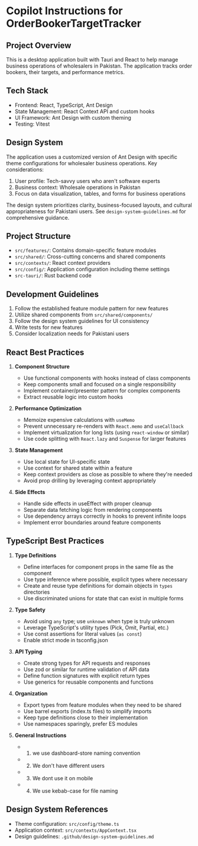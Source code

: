# Copilot Instructions for OrderBookerTargetTracker

## Project Overview
This is a desktop application built with Tauri and React to help manage business operations of wholesalers in Pakistan. The application tracks order bookers, their targets, and performance metrics.

## Tech Stack
- Frontend: React, TypeScript, Ant Design
- State Management: React Context API and custom hooks
- UI Framework: Ant Design with custom theming
- Testing: Vitest

## Design System
The application uses a customized version of Ant Design with specific theme configurations for wholesaler business operations. Key considerations:

1. User profile: Tech-savvy users who aren't software experts
2. Business context: Wholesale operations in Pakistan
3. Focus on data visualization, tables, and forms for business operations

The design system prioritizes clarity, business-focused layouts, and cultural appropriateness for Pakistani users. See `design-system-guidelines.md` for comprehensive guidance.

## Project Structure
- `src/features/`: Contains domain-specific feature modules
- `src/shared/`: Cross-cutting concerns and shared components
- `src/contexts/`: React context providers
- `src/config/`: Application configuration including theme settings
- `src-tauri/`: Rust backend code

## Development Guidelines
1. Follow the established feature module pattern for new features
2. Utilize shared components from `src/shared/components/`
3. Follow the design system guidelines for UI consistency
4. Write tests for new features
5. Consider localization needs for Pakistani users

## React Best Practices
1. **Component Structure**
   - Use functional components with hooks instead of class components
   - Keep components small and focused on a single responsibility
   - Implement container/presenter pattern for complex components
   - Extract reusable logic into custom hooks

2. **Performance Optimization**
   - Memoize expensive calculations with `useMemo`
   - Prevent unnecessary re-renders with `React.memo` and `useCallback`
   - Implement virtualization for long lists (using `react-window` or similar)
   - Use code splitting with `React.lazy` and `Suspense` for larger features

3. **State Management**
   - Use local state for UI-specific state
   - Use context for shared state within a feature
   - Keep context providers as close as possible to where they're needed
   - Avoid prop drilling by leveraging context appropriately

4. **Side Effects**
   - Handle side effects in useEffect with proper cleanup
   - Separate data fetching logic from rendering components
   - Use dependency arrays correctly in hooks to prevent infinite loops
   - Implement error boundaries around feature components

## TypeScript Best Practices
1. **Type Definitions**
   - Define interfaces for component props in the same file as the component
   - Use type inference where possible, explicit types where necessary
   - Create and reuse type definitions for domain objects in `types` directories
   - Use discriminated unions for state that can exist in multiple forms

2. **Type Safety**
   - Avoid using `any` type; use `unknown` when type is truly unknown
   - Leverage TypeScript's utility types (Pick, Omit, Partial, etc.)
   - Use const assertions for literal values (`as const`)
   - Enable strict mode in tsconfig.json

3. **API Typing**
   - Create strong types for API requests and responses
   - Use zod or similar for runtime validation of API data
   - Define function signatures with explicit return types
   - Use generics for reusable components and functions

4. **Organization**
   - Export types from feature modules when they need to be shared
   - Use barrel exports (index.ts files) to simplify imports
   - Keep type definitions close to their implementation
   - Use namespaces sparingly, prefer ES modules

5. **General Instructions**
   - 1. we use dashboard-store naming convention
   - 2. We don't have different users
   - 3. We dont use it on mobile
   - 4. We use kebab-case for file naming 
## Design System References
- Theme configuration: `src/config/theme.ts`
- Application context: `src/contexts/AppContext.tsx`
- Design guidelines: `.github/design-system-guidelines.md`
